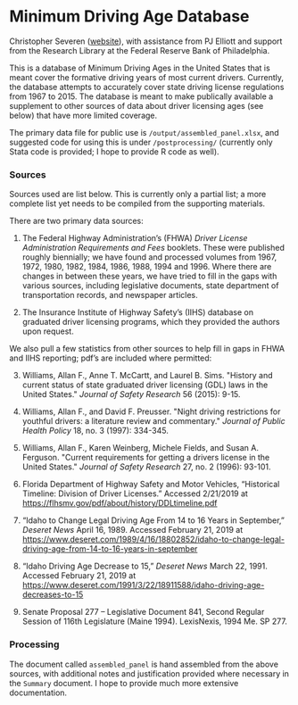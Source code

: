 ﻿# Minimum Driving Age Database

Christopher Severen ([website](https://cseveren.github.io)), with assistance from  PJ Elliott and support from the Research Library at the Federal Reserve Bank of Philadelphia.

This is a database of Minimum Driving Ages in the United States that is meant cover the formative driving years of most current drivers. Currently, the database attempts to accurately cover state driving license regulations from 1967 to 2015. The database is meant to make publically available a supplement to other sources of data about driver licensing ages (see below) that have more limited coverage.

The primary data file for public use is `/output/assembled_panel.xlsx`, and suggested code for using this is under `/postprocessing/` (currently only Stata code is provided; I hope to provide R code as well). 

### Sources

Sources used are list below. This is currently only a partial list; a more complete list yet needs to be compiled from the supporting materials. 

There are two primary data sources:
1. The Federal Highway Administration’s (FHWA) *Driver License Administration Requirements and Fees* booklets. These were published roughly biennially; we have found and processed volumes from 1967, 1972, 1980, 1982, 1984, 1986, 1988, 1994 and 1996. Where there are changes in between these years, we have tried to fill in the gaps with various sources, including legislative documents, state department of transportation records, and newspaper articles. 

2. The Insurance Institute of Highway Safety’s (IIHS) database on graduated driver licensing programs, which they provided the authors upon request.

We also pull a few statistics from other sources to help fill in gaps in FHWA and IIHS reporting; pdf’s are included where permitted:

3. Williams, Allan F., Anne T. McCartt, and Laurel B. Sims. "History and current status of state graduated driver licensing (GDL) laws in the United States." *Journal of Safety Research* 56 (2015): 9-15.

4. Williams, Allan F., and David F. Preusser. "Night driving restrictions for youthful drivers: a literature review and commentary." *Journal of Public Health Policy* 18, no. 3 (1997): 334-345.

5. Williams, Allan F., Karen Weinberg, Michele Fields, and Susan A. Ferguson. "Current requirements for getting a drivers license in the United States." *Journal of Safety Research* 27, no. 2 (1996): 93-101.

6. Florida Department of Highway Safety and Motor Vehicles, “Historical Timeline: Division of Driver Licenses.” Accessed 2/21/2019 at https://flhsmv.gov/pdf/about/history/DDLtimeline.pdf

7. “Idaho to Change Legal Driving Age From 14 to 16 Years in September,” *Deseret News* April 16, 1989. Accessed February 21, 2019 at https://www.deseret.com/1989/4/16/18802852/idaho-to-change-legal-driving-age-from-14-to-16-years-in-september

8. “Idaho Driving Age Decrease to 15,” *Deseret News* March 22, 1991. Accessed February 21, 2019 at https://www.deseret.com/1991/3/22/18911588/idaho-driving-age-decreases-to-15

9. Senate Proposal 277 – Legislative Document 841, Second Regular Session of 116th Legislature (Maine 1994). LexisNexis, 1994 Me. SP 277.

### Processing

The document called `assembled_panel` is hand assembled from the above sources, with additional notes and justification provided where necessary in the `Summary` document. I hope to provide much more extensive documentation.
